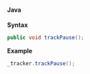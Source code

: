 #### Java

**Syntax**

```java
public void trackPause();
```

**Example**

```java
_tracker.trackPause();
```